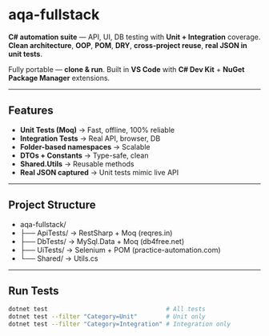 # aqa-fullstack

**C# automation suite** — API, UI, DB testing with **Unit + Integration** coverage.  
**Clean architecture**, **OOP**, **POM**, **DRY**, **cross-project reuse**, **real JSON in unit tests**.

Fully portable — **clone & run**. Built in **VS Code** with **C# Dev Kit** + **NuGet Package Manager** extensions.

---

## Features
- **Unit Tests (Moq)** → Fast, offline, 100% reliable
- **Integration Tests** → Real API, browser, DB
- **Folder-based namespaces** → Scalable
- **DTOs + Constants** → Type-safe, clean
- **Shared.Utils** → Reusable methods
- **Real JSON captured** → Unit tests mimic live API

---

## Project Structure
- aqa-fullstack/
- ├── ApiTests/        → RestSharp + Moq (reqres.in)
- ├── DbTests/         → MySql.Data + Moq (db4free.net)
- ├── UiTests/         → Selenium + POM (practice-automation.com)
- └── Shared/          → Utils.cs

---

## Run Tests
```bash
dotnet test                                 # All tests
dotnet test --filter "Category=Unit"        # Unit only
dotnet test --filter "Category=Integration" # Integration only
```